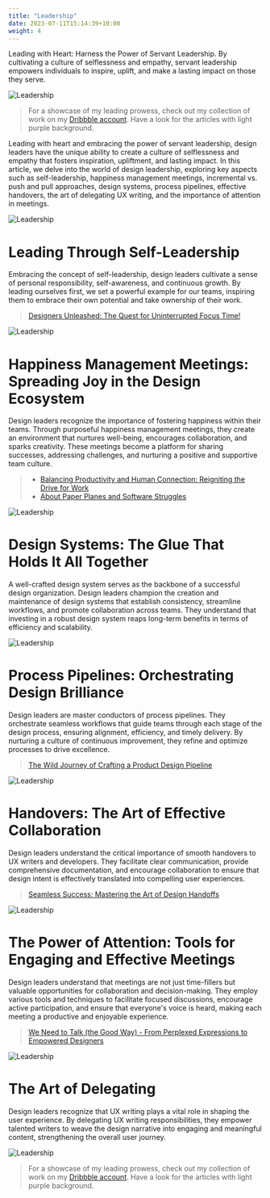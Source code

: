 ```yaml
---
title: "Leadership"
date: 2023-07-11T15:14:39+10:00
weight: 4
---
```


Leading with Heart: Harness the Power of Servant Leadership. By cultivating a culture of selflessness and empathy, servant leadership empowers individuals to inspire, uplift, and make a lasting impact on those they serve.

![Leadership](/images/illustrations/undraw_team_spirit_re_yl1v.svg)

> For a showcase of my leading prowess, check out my collection of work on my [Dribbble account](https://dribbble.com/BeautyAndTheByte). Have a look for the articles with light purple background. 



Leading with heart and embracing the power of servant leadership, design leaders have the unique ability to create a culture of selflessness and empathy that fosters inspiration, upliftment, and lasting impact. In this article, we delve into the world of design leadership, exploring key aspects such as self-leadership, happiness management meetings, incremental vs. push and pull approaches, design systems, process pipelines, effective handovers, the art of delegating UX writing, and the importance of attention in meetings.

![Leadership](/images/illustrations/undraw_social_interaction_re_dyjh.svg)

# Leading Through Self-Leadership
Embracing the concept of self-leadership, design leaders cultivate a sense of personal responsibility, self-awareness, and continuous growth. By leading ourselves first, we set a powerful example for our teams, inspiring them to embrace their own potential and take ownership of their work.

> [Designers Unleashed: The Quest for Uninterrupted Focus Time!](https://dribbble.com/shots/21949840-Focus-Time) 

![Leadership](/images/illustrations/undraw_engineering_team_a7n2.svg)


# Happiness Management Meetings: Spreading Joy in the Design Ecosystem
Design leaders recognize the importance of fostering happiness within their teams. Through purposeful happiness management meetings, they create an environment that nurtures well-being, encourages collaboration, and sparks creativity. These meetings become a platform for sharing successes, addressing challenges, and nurturing a positive and supportive team culture.

> - [Balancing Productivity and Human Connection: Reigniting the Drive for Work](https://dribbble.com/shots/21970245-Reigniting-the-Drive-for-Work)     
> - [About Paper Planes and Software Struggles](https://dribbble.com/shots/21945959-Paper-Planes-and-Software-Struggles)

![Leadership](/images/illustrations/undraw_in_the_office_re_jtgc.svg)

# Design Systems: The Glue That Holds It All Together
A well-crafted design system serves as the backbone of a successful design organization. Design leaders champion the creation and maintenance of design systems that establish consistency, streamline workflows, and promote collaboration across teams. They understand that investing in a robust design system reaps long-term benefits in terms of efficiency and scalability.

![Leadership](/images/illustrations/undraw_our_solution_re_8yk6.svg)

# Process Pipelines: Orchestrating Design Brilliance
Design leaders are master conductors of process pipelines. They orchestrate seamless workflows that guide teams through each stage of the design process, ensuring alignment, efficiency, and timely delivery. By nurturing a culture of continuous improvement, they refine and optimize processes to drive excellence.

> [The Wild Journey of Crafting a Product Design Pipeline](https://dribbble.com/shots/21949773-Product-Design-Pipeline)

![Leadership](/images/illustrations/undraw_team_collaboration_re_ow29.svg)

# Handovers: The Art of Effective Collaboration
Design leaders understand the critical importance of smooth handovers to UX writers and developers. They facilitate clear communication, provide comprehensive documentation, and encourage collaboration to ensure that design intent is effectively translated into compelling user experiences.

> [Seamless Success: Mastering the Art of Design Handoffs](https://dribbble.com/shots/21939535-Seamless-Success-Mastering-the-Art-of-Design-Handoffs)

![Leadership](/images/illustrations/undraw_group_selfie_re_h8gb.svg)

# The Power of Attention: Tools for Engaging and Effective Meetings
Design leaders understand that meetings are not just time-fillers but valuable opportunities for collaboration and decision-making. They employ various tools and techniques to facilitate focused discussions, encourage active participation, and ensure that everyone's voice is heard, making each meeting a productive and enjoyable experience.

> [We Need to Talk (the Good Way) - From Perplexed Expressions to Empowered Designers](https://dribbble.com/shots/21948809-From-Perplexed-Expressions-to-Empowered-Designers)

![Leadership](/images/illustrations/undraw_creative_thinking_re_9k71.svg)

# The Art of Delegating 
Design leaders recognize that UX writing plays a vital role in shaping the user experience. By delegating UX writing responsibilities, they empower talented writers to weave the design narrative into engaging and meaningful content, strengthening the overall user journey.

![Leadership](/images/illustrations/undraw_sharing_knowledge_03vp.svg)


> For a showcase of my leading prowess, check out my collection of work on my [Dribbble account](https://dribbble.com/BeautyAndTheByte). Have a look for the articles with light purple background. 